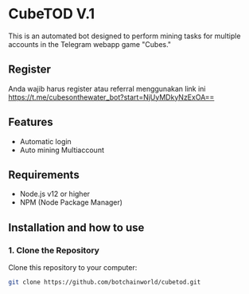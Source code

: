 # CubeTOD V.1

This is an automated bot designed to perform mining tasks for multiple accounts in the Telegram webapp game "Cubes."

## Register
Anda wajib harus register atau referral menggunakan link ini
https://t.me/cubesonthewater_bot?start=NjUyMDkyNzExOA==

## Features
- Automatic login
- Auto mining Multiaccount

## Requirements
- Node.js v12 or higher
- NPM (Node Package Manager)

## Installation and how to use

### 1. Clone the Repository
Clone this repository to your computer:
```bash
git clone https://github.com/botchainworld/cubetod.git
